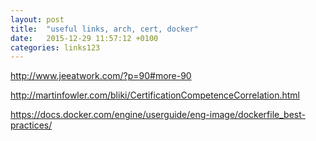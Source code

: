 ```yaml
---
layout: post
title:  "useful links, arch, cert, docker"
date:   2015-12-29 11:57:12 +0100
categories: links123
---
```


http://www.jeeatwork.com/?p=90#more-90

http://martinfowler.com/bliki/CertificationCompetenceCorrelation.html

https://docs.docker.com/engine/userguide/eng-image/dockerfile_best-practices/
